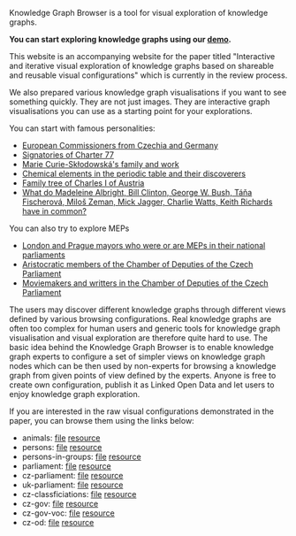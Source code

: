 Knowledge Graph Browser is a tool for visual exploration of knowledge graphs.

**You can start exploring knowledge graphs using our [demo](https://try.kgbrowser.opendata.cz).**

This website is an accompanying website for the paper titled "Interactive and iterative visual exploration of knowledge graphs based on shareable and reusable visual configurations" which is currently in the review process.


We also prepared various knowledge graph visualisations if you want to see something quickly.
They are not just images.
They are interactive graph visualisations you can use as a starting point for your explorations.

You can start with famous personalities:

- [European Commissioners from Czechia and Germany](https://try.kgbrowser.opendata.cz/?load=https://raw.githubusercontent.com/martinnec/knowledge-graph-browser-website/main/examples/czech-and-german-european-commissioners.kgvb)
- [Signatories of Charter 77](https://try.kgbrowser.opendata.cz/?load=https://raw.githubusercontent.com/martinnec/knowledge-graph-browser-website/main/examples/charter-77-signatories.kgvb)
- [Marie Curie-Skłodowská's family and work](https://try.kgbrowser.opendata.cz/?load=https://raw.githubusercontent.com/martinnec/knowledge-graph-browser-website/main/examples/curie-family-and-work.kgvb)
- [Chemical elements in the periodic table and their discoverers](https://try.kgbrowser.opendata.cz/?load=https://raw.githubusercontent.com/martinnec/knowledge-graph-browser-website/main/examples/periodic-table.kgvb)
- [Family tree of Charles I of Austria](https://try.kgbrowser.opendata.cz/?load=https://raw.githubusercontent.com/martinnec/knowledge-graph-browser-website/main/examples/charles-I-of-austria-family-tree.kgvb)
- [What do Madeleine Albright, Bill Clinton, George W. Bush, Táňa Fischerová, Miloš Zeman, Mick Jagger, Charlie Watts, Keith Richards have in common?](https://try.kgbrowser.opendata.cz/?load=https://raw.githubusercontent.com/martinnec/knowledge-graph-browser-website/main/examples/common-albright-clinton-bush-fischerova-zeman-jagger-richards-watts.kgvb)

You can also try to explore MEPs
- [London and Prague mayors who were or are MEPs in their national parliaments](https://try.kgbrowser.opendata.cz/?load=https://raw.githubusercontent.com/martinnec/knowledge-graph-browser-website/main/examples/london-prague-mayors-as-meps.kgvb)
- [Aristocratic members of the Chamber of Deputies of the Czech Parliament](https://try.kgbrowser.opendata.cz/?load=https://raw.githubusercontent.com/martinnec/knowledge-graph-browser-website/main/examples/aristocratic-members-of-chamber-of-deputies-of-czechia.kgvb)
- [Moviemakers and writters in the Chamber of Deputies of the Czech Parliament](https://try.kgbrowser.opendata.cz/?load=https://raw.githubusercontent.com/martinnec/knowledge-graph-browser-website/main/examples/moviemakers-and-writers-as-members-of-chamber-of-deputies.kgvb)

The users may discover different knowledge graphs through different views defined by various browsing configurations.
Real knowledge graphs are often too complex for human users and generic tools for knowledge graph visualisation and visual exploration are therefore quite hard to use.
The basic idea behind the Knowledge Graph Browser is to enable knowledge graph experts to configure a set of simpler views on knowledge graph nodes which can be then used by non-experts for browsing a knowledge graph from given points of view defined by the experts.
Anyone is free to create own configuration, publish it as Linked Open Data and let users to enjoy knowledge graph exploration.

If you are interested in the raw visual configurations demonstrated in the paper, you can browse them using the links below:

- animals: [file](https://raw.githubusercontent.com/martinnec/knowledge-graph-browser-website/main/configurations/config-animals.ttl) [resource](https://linked.opendata.cz/resource/knowledge-graph-browser/configuration/wikidata/animals)
- persons: [file](https://raw.githubusercontent.com/martinnec/knowledge-graph-browser-website/main/configurations/config-persons.ttl) [resource](https://linked.opendata.cz/resource/knowledge-graph-browser/configuration/wikidata/personalities)
- persons-in-groups: [file](https://raw.githubusercontent.com/martinnec/knowledge-graph-browser-website/main/configurations/config-persons-in-groups.ttl) [resource](https://linked.opendata.cz/resource/knowledge-graph-browser/configuration/people-by-groups)
- parliament: [file](https://raw.githubusercontent.com/martinnec/knowledge-graph-browser-website/main/configurations/config-parliament.ttl) [resource](https://linked.opendata.cz/resource/knowledge-graph-browser/configuration/parliaments)
- cz-parliament: [file](https://raw.githubusercontent.com/martinnec/knowledge-graph-browser-website/main/configurations/config-parliament-cz.ttl) [resource](https://linked.opendata.cz/resource/knowledge-graph-browser/configuration/psp)
- uk-parliament: [file](https://raw.githubusercontent.com/martinnec/knowledge-graph-browser-website/main/configurations/config-parliament-uk.ttl) [resource](https://linked.opendata.cz/resource/knowledge-graph-browser/configuration/ukparliament)
- cz-classficiations: [file](https://raw.githubusercontent.com/martinnec/knowledge-graph-browser-website/main/configurations/config-cz-classifications.ttl) [resource](https://linked.opendata.cz/resource/knowledge-graph-browser/configuration/čsú-klasifikace)
- cz-gov: [file](https://raw.githubusercontent.com/martinnec/knowledge-graph-browser-website/main/configurations/config-cz-gov.ttl) [resource](https://linked.opendata.cz/resource/knowledge-graph-browser/configuration/rpp)
- cz-gov-voc: [file](https://raw.githubusercontent.com/martinnec/knowledge-graph-browser-website/main/configurations/config-cz-gov-voc.ttl) [resource](https://linked.opendata.cz/resource/knowledge-graph-browser/configuration/sgov-full-simplified)
- cz-od: [file](https://raw.githubusercontent.com/martinnec/knowledge-graph-browser-website/main/configurations/config-cz-od.ttl) [resource](https://linked.opendata.cz/resource/knowledge-graph-browser/configuration/nkod)